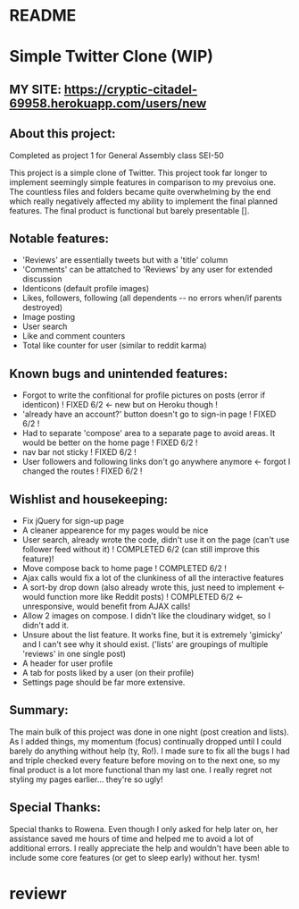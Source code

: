 # README

# Simple Twitter Clone (WIP)

## MY SITE: https://cryptic-citadel-69958.herokuapp.com/users/new


## About this project:
Completed as project 1 for General Assembly class SEI-50

This project is a simple clone of Twitter. This project took far longer to implement seemingly simple features in comparison to my prevoius one. The countless files and folders became quite overwhelming by the end which really negatively affected my ability to implement the final planned features. The final product is functional but barely presentable []. 


## Notable features:
- 'Reviews' are essentially tweets but with a 'title' column  
- 'Comments' can be attatched to 'Reviews' by any user for extended discussion
- Identicons (default profile images)
- Likes, followers, following (all dependents -- no errors when/if parents destroyed)
- Image posting
- User search
- Like and comment counters
- Total like counter for user (similar to reddit karma)

## Known bugs and unintended features:
- Forgot to write the confitional for profile pictures on posts (error if identicon) ! FIXED 6/2 <- new but on Heroku though !
- 'already have an account?' button doesn't go to sign-in page ! FIXED 6/2 !
- Had to separate 'compose' area to a separate page to avoid areas. It would be better on the home page ! FIXED 6/2 !
- nav bar not sticky ! FIXED 6/2 !
- User followers and following links don't go anywhere anymore <- forgot I changed the routes ! FIXED 6/2 !

## Wishlist and housekeeping: 
- Fix jQuery for sign-up page 
- A cleaner appearence for my pages would be nice 
- User search, already wrote the code, didn't use it on the page (can't use follower feed without it) ! COMPLETED 6/2 (can still improve this feature)!
- Move compose back to home page ! COMPLETED 6/2 !
- Ajax calls would fix a lot of the clunkiness of all the interactive features
- A sort-by drop down (also already wrote this, just need to implement <- would function more like Reddit posts) ! COMPLETED 6/2 <- unresponsive, would benefit from AJAX calls!
- Allow 2 images on compose. I didn't like the cloudinary widget, so I didn't add it. 
- Unsure about the list feature. It works fine, but it is extremely 'gimicky' and I can't see why it should exist. ('lists' are groupings of multiple 'reviews' in one single post)
- A header for user profile
- A tab for posts liked by a user (on their profile)
- Settings page should be far more extensive. 


## Summary:
The main bulk of this project was done in one night (post creation and lists). As I added things, my momentum (focus) continually dropped until I could barely do anything without help (ty, Ro!). I made sure to fix all the bugs I had and triple checked every feature before moving on to the next one, so my final product is a lot more functional than my last one. I really regret not styling my pages earlier... they're so ugly!  


## Special Thanks:
Special thanks to Rowena. Even though I only asked for help later on, her assistance saved me hours of time and helped me to avoid a lot of additional errors. I really appreciate the help and wouldn't have been able to include some core features (or get to sleep early) without her. tysm! 


# reviewr
